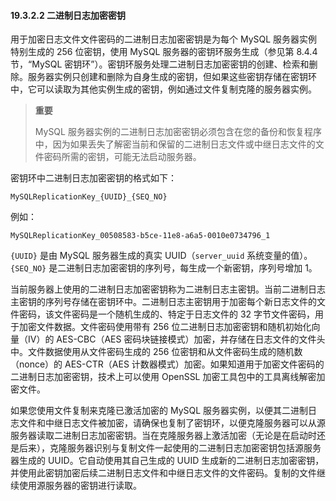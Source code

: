 #### 19.3.2.2 二进制日志加密密钥

用于加密日志文件文件密码的二进制日志加密密钥是为每个 MySQL 服务器实例特别生成的 256 位密钥，使用 MySQL 服务器的密钥环服务生成（参见第 8.4.4 节，“MySQL 密钥环”）。密钥环服务处理二进制日志加密密钥的创建、检索和删除。服务器实例只创建和删除为自身生成的密钥，但如果这些密钥存储在密钥环中，它可以读取为其他实例生成的密钥，例如通过文件复制克隆的服务器实例。

> **重要**
>
> MySQL 服务器实例的二进制日志加密密钥必须包含在您的备份和恢复程序中，因为如果丢失了解密当前和保留的二进制日志文件或中继日志文件的文件密码所需的密钥，可能无法启动服务器。

密钥环中二进制日志加密密钥的格式如下：

```
MySQLReplicationKey_{UUID}_{SEQ_NO}
```

例如：

```
MySQLReplicationKey_00508583-b5ce-11e8-a6a5-0010e0734796_1
```

`{UUID}` 是由 MySQL 服务器生成的真实 UUID（`server_uuid` 系统变量的值）。`{SEQ_NO}` 是二进制日志加密密钥的序列号，每生成一个新密钥，序列号增加 1。

当前服务器上使用的二进制日志加密密钥称为二进制日志主密钥。当前二进制日志主密钥的序列号存储在密钥环中。二进制日志主密钥用于加密每个新日志文件的文件密码，该文件密码是一个随机生成的、特定于日志文件的 32 字节文件密码，用于加密文件数据。文件密码使用带有 256 位二进制日志加密密钥和随机初始化向量（IV）的 AES-CBC（AES 密码块链接模式）加密，并存储在日志文件的文件头中。文件数据使用从文件密码生成的 256 位密钥和从文件密码生成的随机数（nonce）的 AES-CTR（AES 计数器模式）加密。如果知道用于加密文件密码的二进制日志加密密钥，技术上可以使用 OpenSSL 加密工具包中的工具离线解密加密文件。

如果您使用文件复制来克隆已激活加密的 MySQL 服务器实例，以便其二进制日志文件和中继日志文件被加密，请确保也复制了密钥环，以便克隆服务器可以从源服务器读取二进制日志加密密钥。当在克隆服务器上激活加密（无论是在启动时还是后来），克隆服务器识别与复制文件一起使用的二进制日志加密密钥包括源服务器生成的 UUID。它自动使用其自己生成的 UUID 生成新的二进制日志加密密钥，并使用此密钥加密后续二进制日志文件和中继日志文件的文件密码。复制的文件继续使用源服务器的密钥进行读取。